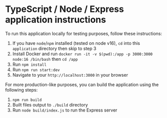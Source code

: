 # TypeScript / Node / Express application instructions
To run this application locally for testing purposes, follow these instructions:

 1. If you have `node`/`npm` installed (tested on node v16), `cd` into this `application` directory then skip to step 3
 2. Install Docker and run `docker run -it -v $(pwd):/app -p 3000:3000 node:16 /bin/bash` then `cd /app`
 3. Run `npm install`
 4. Run `npm run start:dev`
 5. Navigate to your `http://localhost:3000` in your browser

For more production-like purposes, you can build the application using the following steps:

 1. `npm run build`
 2. Built files output to `./build` directory
 3. Run `node build/index.js` to run the Express server